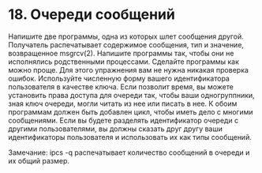 # 18. Очеpеди сообщений  

Напишите две программы, одна из которых шлет сообщения другой. Получатель распечатывает содержимое сообщения, тип и значение, возвращенное msgrcv(2). Напишите программы так, чтобы они не исполнялись родственными процессами. Сделайте программы как можно проще. Для этого упражнения вам не нужна никакая проверка ошибок. Используйте численную форму вашего идентификатора пользователя в качестве ключа. Если позволит время, вы можете установить права доступа для очереди так, чтобы ваши одногруппники, зная ключ очереди, могли читать из нее или писать в нее. К обоим программам должен быть добавлен цикл, чтобы иметь дело с многими сообщениями. Если вы будете разделять идентификатор очереди с другими пользователями, вы должны сказать друг другу ваши идентификаторы пользователя и использовать их как типы сообщений.  

Замечание: ipcs -q распечатывает количество сообщений в очереди и их общий размер.   
